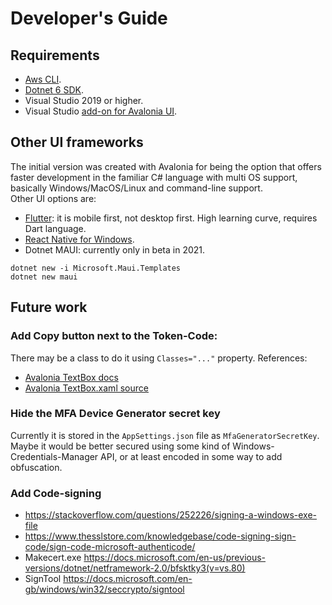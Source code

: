 
# Developer's Guide

## Requirements
- [Aws CLI](https://aws.amazon.com/cli/).
- [Dotnet 6 SDK](https://dotnet.microsoft.com/en-us/download/dotnet/6.0).
- Visual Studio 2019 or higher.
- Visual Studio [add-on for Avalonia UI](https://marketplace.visualstudio.com/items?itemName=AvaloniaTeam.AvaloniaVS).


## Other UI frameworks
The initial version was created with Avalonia for being the option that offers faster development in the familiar C# language with multi OS support, basically Windows/MacOS/Linux and command-line support.  
Other UI options are:
- [Flutter](https://flutter.dev/multi-platform/desktop): it is mobile first, not desktop first. High learning curve, requires Dart language.
- [React Native for Windows](https://microsoft.github.io/react-native-windows/).
- Dotnet MAUI: currently only in beta in 2021.
```PS
dotnet new -i Microsoft.Maui.Templates
dotnet new maui
```

## Future work

### Add Copy button next to the Token-Code:
There may be a class to do it using `Classes="..."` property.
References:  
- [Avalonia TextBox docs](https://docs.avaloniaui.net/docs/controls/textbox) 
- [Avalonia TextBox.xaml source](https://github.com/AvaloniaUI/Avalonia/blob/master/src/Avalonia.Themes.Fluent/Controls/TextBox.xaml#L5) 


### Hide the MFA Device Generator secret key
Currently it is stored in the `AppSettings.json` file as `MfaGeneratorSecretKey`.  
Maybe it would be better secured using some kind of Windows-Credentials-Manager API, 
or at least encoded in some way to add obfuscation.


### Add Code-signing
- https://stackoverflow.com/questions/252226/signing-a-windows-exe-file
- https://www.thesslstore.com/knowledgebase/code-signing-sign-code/sign-code-microsoft-authenticode/
- Makecert.exe https://docs.microsoft.com/en-us/previous-versions/dotnet/netframework-2.0/bfsktky3(v=vs.80)
- SignTool https://docs.microsoft.com/en-gb/windows/win32/seccrypto/signtool

